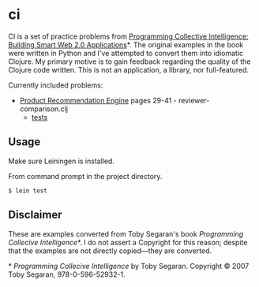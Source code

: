 # ci

CI is a set of practice problems from 
[Programming Collective Intelligence: Building Smart Web 2.0 Applications](https://smile.amazon.com/gp/product/0596529325)\*. 
The original examples in the book were written in Python and I've attempted to convert them into idiomatic Clojure. My primary 
motive is to gain feedback regarding the quality of the Clojure code written. This is not an application, a library, 
nor full-featured.

Currently included problems:
  * [Product Recommendation Engine](src/ci/reviewer-comparison.clj) pages 29-41 - reviewer-comparison.clj
    * [tests](test/ci/recommendations_test.clj)

## Usage

Make sure Leiningen is installed.

From command prompt in the project directory.

    $ lein test

## Disclaimer

These are examples converted from Toby Segaran's book *Programming Collecive Intelligence*\*. I do not assert a 
Copyright for this reason; despite that the examples are not directly copied&mdash;they are converted.

\* *Programming Collecive Intelligence* by Toby Segaran. Copyright © 2007 Toby Segaran, 978-0-596-52932-1.